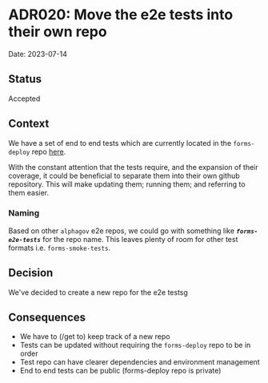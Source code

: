 # ADR020: Move the e2e tests into their own repo

Date: 2023-07-14

## Status

Accepted

## Context

We have a set of end to end tests which are currently located in the `forms-deploy` repo [here](https://github.com/alphagov/forms-deploy/tree/main/capybara).

With the constant attention that the tests require, and the expansion of their coverage, it could be beneficial to separate them into their own github repository. This will make updating them; running them; and referring to them easier. 

### Naming

Based on other `alphagov` e2e repos, we could go with something like ***`forms-e2e-tests`*** for the repo name. This leaves plenty of room for other test formats i.e. `forms-smoke-tests`.

## Decision

We've decided to create a new repo for the e2e testsg

## Consequences

 - We have to (/get to) keep track of a new repo
 - Tests can be updated without requiring the `forms-deploy` repo to be in order
 - Test repo can have clearer dependencies and environment management
 - End to end tests can be public (forms-deploy repo is private)
